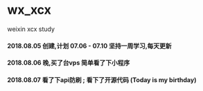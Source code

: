 # wx_xcx
weixin xcx study
#### 2018.08.05 创建,计划 07.06 - 07.10 坚持一周学习,每天更新
#### 2018.08.06 晚,买了台vps 简单看了下小程序
#### 2018.08.07 看了下api防刷 ; 看下了开源代码 (Today is my birthday)
